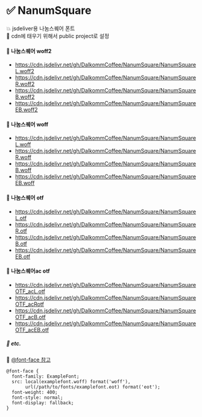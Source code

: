 # :white_check_mark: NanumSquare
:boom: jsdeliver용 나눔스퀘어 폰트   
:rocket: cdn에 태우기 위해서 public project로 설정


#### :pushpin: 나눔스퀘어 woff2
+ https://cdn.jsdelivr.net/gh/DalkommCoffee/NanumSquare/NanumSquareL.woff2
+ https://cdn.jsdelivr.net/gh/DalkommCoffee/NanumSquare/NanumSquareR.woff2
+ https://cdn.jsdelivr.net/gh/DalkommCoffee/NanumSquare/NanumSquareB.woff2
+ https://cdn.jsdelivr.net/gh/DalkommCoffee/NanumSquare/NanumSquareEB.woff2


#### :pushpin: 나눔스퀘어 woff
+ https://cdn.jsdelivr.net/gh/DalkommCoffee/NanumSquare/NanumSquareL.woff
+ https://cdn.jsdelivr.net/gh/DalkommCoffee/NanumSquare/NanumSquareR.woff
+ https://cdn.jsdelivr.net/gh/DalkommCoffee/NanumSquare/NanumSquareB.woff
+ https://cdn.jsdelivr.net/gh/DalkommCoffee/NanumSquare/NanumSquareEB.woff


#### :pushpin: 나눔스퀘어 otf
+ https://cdn.jsdelivr.net/gh/DalkommCoffee/NanumSquare/NanumSquareL.otf
+ https://cdn.jsdelivr.net/gh/DalkommCoffee/NanumSquare/NanumSquareR.otf
+ https://cdn.jsdelivr.net/gh/DalkommCoffee/NanumSquare/NanumSquareB.otf
+ https://cdn.jsdelivr.net/gh/DalkommCoffee/NanumSquare/NanumSquareEB.otf


#### :pushpin: 나눔스퀘어ac otf
+ https://cdn.jsdelivr.net/gh/DalkommCoffee/NanumSquare/NanumSquareOTF_acL.otf
+ https://cdn.jsdelivr.net/gh/DalkommCoffee/NanumSquare/NanumSquareOTF_acRotf
+ https://cdn.jsdelivr.net/gh/DalkommCoffee/NanumSquare/NanumSquareOTF_acB.otf
+ https://cdn.jsdelivr.net/gh/DalkommCoffee/NanumSquare/NanumSquareOTF_acEB.otf


##### :penguin: etc.
:memo: [@font-face 참고](https://developer.mozilla.org/ko/docs/Web/CSS/@font-face)  

```
@font-face {
  font-family: ExampleFont;
  src: local(examplefont.woff) format('woff'),
       url(/path/to/fonts/examplefont.eot) format('eot');
  font-weight: 400;
  font-style: normal;
  font-display: fallback;
}
```

